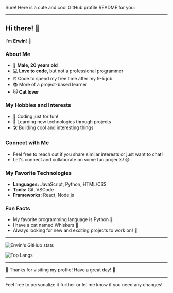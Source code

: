 Sure! Here is a cute and cool GitHub profile README for you:

---

## Hi there! 👋

I'm **Erwin**! 🌟

### About Me

- 👦 **Male, 20 years old**
- 💻 **Love to code**, but not a professional programmer
- ⏰ Code to spend my free time after my 9-5 job
- 📚 More of a project-based learner
- 🐱 **Cat lover**

### My Hobbies and Interests

- 🌈 Coding just for fun!
- 📖 Learning new technologies through projects
- 🛠️ Building cool and interesting things

### Connect with Me

- Feel free to reach out if you share similar interests or just want to chat!
- Let's connect and collaborate on some fun projects! 😄

### My Favorite Technologies

- **Languages:** JavaScript, Python, HTML/CSS
- **Tools:** Git, VSCode
- **Frameworks:** React, Node.js

### Fun Facts

- My favorite programming language is Python 🐍
- I have a cat named Whiskers 🐾
- Always looking for new and exciting projects to work on! 🚀

---

![Erwin's GitHub stats](https://github-readme-stats.vercel.app/api?username=your-username&show_icons=true&theme=radical)

![Top Langs](https://github-readme-stats.vercel.app/api/top-langs/?username=your-username&layout=compact&theme=radical)

---

🌟 Thanks for visiting my profile! Have a great day! 🌟

---

Feel free to personalize it further or let me know if you need any changes!

